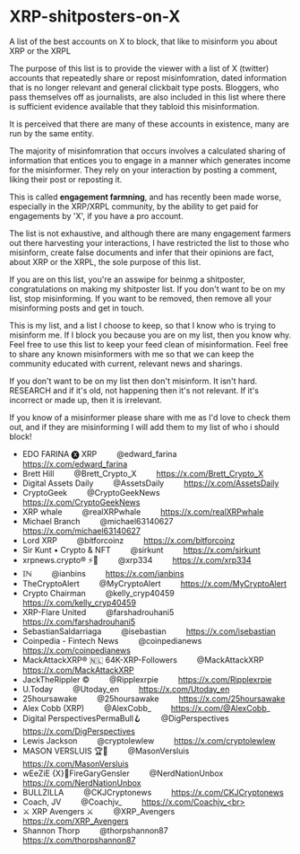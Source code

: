 # XRP-shitposters-on-X
A list of the best accounts on X to block, that like to misinform you about XRP or the XRPL


The purpose of this list is to provide the viewer with a list of X (twitter) accounts that repeatedly share or repost misinfomration, dated information that is no longer relevant and general clickbait type posts. Bloggers, who pass themselves off as journalists,
are also included in this list where there is sufficient evidence available that they tabloid this misinformation.

It is perceived that there are many of these accounts in existence, many are run by the same entity.

The majority of misinfomration that occurs involves a calculated sharing of information that entices you to engage in a manner which generates income for the misinformer. They rely on your interaction by posting a comment, liking their post or reposting it. 

This is called **engagement farmning**, and has recently been made worse, especially in the XRP/XRPL community, by the ability to get paid for engagements by 'X', if you have a pro account.

The list is not exhaustive, and although there are many engagement farmers out there harvesting your interactions, I have restricted the list to those who misinform, create false documents and infer that their opinions are fact, about XRP or the XRPL, the sole purpose of this list. 

If you are on this list, you're an asswipe for beinmg a shitposter, congratulations on making my shitposter list. If you don't want to be on my list, stop misinforming. If you want to be removed, then remove all your misinforming posts and get in touch.

This is my list, and a list I choose to keep, so that I know who is trying to misinform me. If I block you because you are on my list, then you know why. Feel free to use this list to keep your feed clean of misinformation. Feel free to share any known misinformers with me so that we can keep the community educated with current, relevant news and sharings.

If you don't want to be on my list then don't misinform. It isn't hard. RESEARCH and if it's old, not happening then it's not relevant. If it's incorrect or made up, then it is irrelevant.

If you know of a misinformer please share with me as I'd love to check them out, and if they are misinforming I will add them to my list of who i should block!

* EDO FARINA 🅧 XRP &nbsp; &nbsp; &nbsp; &nbsp;  @edward_farina  &nbsp; &nbsp; &nbsp; &nbsp;  https://x.com/edward_farina <br>
* Brett Hill &nbsp; &nbsp; &nbsp; &nbsp;  @Brett_Crypto_X  &nbsp; &nbsp; &nbsp; &nbsp;  https://x.com/Brett_Crypto_X <br>
* Digital Assets Daily &nbsp; &nbsp; &nbsp; &nbsp;  @AssetsDaily &nbsp; &nbsp; &nbsp; &nbsp; https://x.com/AssetsDaily <br>
* CryptoGeek &nbsp; &nbsp; &nbsp; &nbsp; @CryptoGeekNews &nbsp; &nbsp; &nbsp; &nbsp; https://x.com/CryptoGeekNews <br>
* XRP whale &nbsp; &nbsp; &nbsp; &nbsp;  @realXRPwhale &nbsp; &nbsp; &nbsp; &nbsp; https://x.com/realXRPwhale <br>
* Michael Branch &nbsp; &nbsp; &nbsp; &nbsp; @michael63140627 &nbsp; &nbsp; &nbsp; &nbsp; https://x.com/michael63140627 <br>
* Lord XRP &nbsp; &nbsp; &nbsp; &nbsp; @bitforcoinz &nbsp; &nbsp; &nbsp; &nbsp; https://x.com/bitforcoinz <br>
* Sir Kunt • Crypto & NFT &nbsp; &nbsp; &nbsp; &nbsp; @sirkunt &nbsp; &nbsp; &nbsp; &nbsp; https://x.com/sirkunt <br>
* xrpnews.crypto® ⚡️🐺 &nbsp; &nbsp; &nbsp; &nbsp; @xrp334 &nbsp; &nbsp; &nbsp; &nbsp; https://x.com/xrp334 <br>
* 𝕀ℕ &nbsp; &nbsp; &nbsp; &nbsp; @ianbins &nbsp; &nbsp; &nbsp; &nbsp; https://x.com/ianbins <br>
* TheCryptoAlert &nbsp; &nbsp; &nbsp; &nbsp; @MyCryptoAlert &nbsp; &nbsp; &nbsp; &nbsp; https://x.com/MyCryptoAlert <br>
* Crypto Chairman &nbsp; &nbsp; &nbsp; &nbsp; @kelly_cryp40459 &nbsp; &nbsp; &nbsp; &nbsp; https://x.com/kelly_cryp40459 <br>
* XRP-Flare United &nbsp; &nbsp; &nbsp; &nbsp; @farshadrouhani5 &nbsp; &nbsp; &nbsp; &nbsp; https://x.com/farshadrouhani5 <br>
* SebastianSaldarriaga &nbsp; &nbsp; &nbsp; &nbsp; @isebastian &nbsp; &nbsp; &nbsp; &nbsp; https://x.com/isebastian <br>
* Coinpedia - Fintech News &nbsp; &nbsp; &nbsp; &nbsp; @coinpedianews &nbsp; &nbsp; &nbsp; &nbsp; https://x.com/coinpedianews <br>
* MackAttackXRP® 🇳🇱 64K-XRP-Followers &nbsp; &nbsp; &nbsp; &nbsp; @MackAttackXRP &nbsp; &nbsp; &nbsp; &nbsp; https://x.com/MackAttackXRP <br>
* JackTheRippler ©️ &nbsp; &nbsp; &nbsp; &nbsp; @Ripplexrpie &nbsp; &nbsp; &nbsp; &nbsp; https://x.com/Ripplexrpie <br>
* U.Today &nbsp; &nbsp; &nbsp; &nbsp; @Utoday_en &nbsp; &nbsp; &nbsp; &nbsp; https://x.com/Utoday_en <br>
* 25hoursawake &nbsp; &nbsp; &nbsp; &nbsp; @25hoursawake &nbsp; &nbsp; &nbsp; &nbsp; https://x.com/25hoursawake <br>
* Alex Cobb (XRP) &nbsp; &nbsp; &nbsp; &nbsp; @AlexCobb_ &nbsp; &nbsp; &nbsp; &nbsp; https://x.com/@AlexCobb_ <br>
* Digital PerspectivesPermaBull🪝 &nbsp; &nbsp; &nbsp; &nbsp; @DigPerspectives &nbsp; &nbsp; &nbsp; &nbsp; https://x.com/DigPerspectives <br>
* Lewis Jackson &nbsp; &nbsp; &nbsp; &nbsp; @cryptolewlew &nbsp; &nbsp; &nbsp; &nbsp; https://x.com/cryptolewlew <br>
* MASON VERSLUIS 🏆🔮 &nbsp; &nbsp; &nbsp; &nbsp; @MasonVersluis &nbsp; &nbsp; &nbsp; &nbsp; https://x.com/MasonVersluis <br>
* wEeZiE {X}💭FireGaryGensler &nbsp; &nbsp; &nbsp; &nbsp; @NerdNationUnbox &nbsp; &nbsp; &nbsp; &nbsp; https://x.com/NerdNationUnbox<br>
* BULLZILLA &nbsp; &nbsp; &nbsp; &nbsp; @CKJCryptonews &nbsp; &nbsp; &nbsp; &nbsp; https://x.com/CKJCryptonews<br>
* Coach, JV &nbsp; &nbsp; &nbsp; &nbsp; @Coachjv_ &nbsp; &nbsp; &nbsp; &nbsp; https://x.com/Coachjv_<br>
* ⚔️ XRP Avengers ⚔️ &nbsp; &nbsp; &nbsp; &nbsp; @XRP_Avengers &nbsp; &nbsp; &nbsp; &nbsp; https://x.com/XRP_Avengers<br>
* Shannon Thorp &nbsp; &nbsp; &nbsp; &nbsp; @thorpshannon87 &nbsp; &nbsp; &nbsp; &nbsp; https://x.com/thorpshannon87<br>
